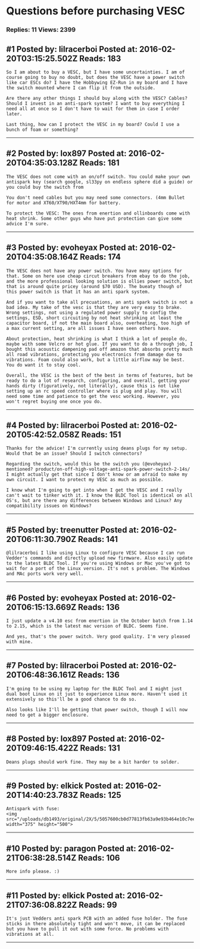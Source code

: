 # Questions before purchasing VESC

### Replies: 11 Views: 2399

## \#1 Posted by: lilracerboi Posted at: 2016-02-20T03:15:25.502Z Reads: 183

```
So I am about to buy a VESC, but I have some uncertainties. I am of course going to buy no doubt, but does the VESC have a power switch like car ESCs do? I have the Hobbywing EZ-Run in my board and I have the switch mounted where I can flip it from the outside.

Are there any other things I should buy along with the VESC? Cables? Should I invest in an anti-spark system? I want to buy everything I need all at once so I don't have to wait for them in case I order later.

Last thing, how can I protect the VESC in my board? Could I use a bunch of foam or something?
```

---
## \#2 Posted by: lox897 Posted at: 2016-02-20T04:35:03.128Z Reads: 181

```
The VESC does not come with an on/off switch. You could make your own antispark key (search google, sl33py on endless sphere did a guide) or you could buy the switch from 

You don't need cables but you may need some connectors. (4mm Bullet for motor and XT60/XT90/HXT4mm for battery.

To protect the VESC: The ones from enertion and ollinboards come with heat shrink. Some other guys who have put protection can give some advice I'm sure.
```

---
## \#3 Posted by: evoheyax Posted at: 2016-02-20T04:35:08.164Z Reads: 174

```
The VESC does not have any power switch. You have many options for that. Some on here use cheap circut breakers from ebay to do the job, and the more professional looking solution is ollies power switch, but that is around quite pricey (around $70 USD). The bueaty though of this power switch is that it has an anti spark system.

And if you want to take all precuations, an anti spark switch is not a bad idea. My take of the vesc is that they are very easy to brake. Wrong settings, not using a regulated power supply to config the settings, ESD, short circuiting by not heat shrinking at least the capacitor board, if not the main board also, overheating, too high of a max current setting, are all issues I have seen others have.

About protection, heat shrinking is what I think a lot of people do, maybe with some Velcro or hot glue. If you want to do a through job, I bought this acoustic dampening pad off amazon that absorbs pretty much all road vibrations, protecting you electronics from damage due to vibrations. Foam could also work, but a little airflow may be best. You do want it to stay cool.

Overall, the VESC is the best of the best in terms of features, but be ready to do a lot of research, configuring, and overall, getting your hands dirty (figuratively, not literally), cause this is not like setting up an rc speed controller where is plug and play. You will need some time and patience to get the vesc working. However, you won't regret buying one once you do.
```

---
## \#4 Posted by: lilracerboi Posted at: 2016-02-20T05:42:52.058Z Reads: 151

```
Thanks for the advice! I'm currently using deans plugs for my setup. Would that be an issue? Should I switch connectors?

Regarding the switch, would this be the switch you (@evoheyax) mentioned? product/on-off-high-voltage-anti-spark-power-switch-2-14s/ 
I might actually get that since I don't know or am afraid to make my own circuit. I want to protect my VESC as much as possible.

I know what I'm going to get into when I get the VESC and I really can't wait to tinker with it. I know the BLDC Tool is identical on all OS's, but are there any differences between Windows and Linux? Any compatibility issues on Windows?
```

---
## \#5 Posted by: treenutter Posted at: 2016-02-20T06:11:30.790Z Reads: 141

```
@lilracerboi I like using Linux to configure VESC because I can run Vedder's commands and directly upload new firmware. Also easily update to the latest BLDC Tool. If you're using Windows or Mac you've got to wait for a port of the Linux version. It's not s problem. The Windows and MAc ports work very well.
```

---
## \#6 Posted by: evoheyax Posted at: 2016-02-20T06:15:13.669Z Reads: 136

```
I just update a v4.10 esc from enertion in the October batch from 1.14 to 2.15, which is the latest mac version of BLDC. Seems fine.

And yes, that's the power switch. Very good quality. I'm very pleased with mine.
```

---
## \#7 Posted by: lilracerboi Posted at: 2016-02-20T06:48:36.161Z Reads: 136

```
I'm going to be using my laptop for the BLDC Tool and I might just dual boot Linux on it just to experience Linux more. Haven't used it extensively so this'll be a good chance to do so.

Also looks like I'll be getting that power switch, though I will now need to get a bigger enclosure.
```

---
## \#8 Posted by: lox897 Posted at: 2016-02-20T09:46:15.422Z Reads: 131

```
Deans plugs should work fine. They may be a bit harder to solder.
```

---
## \#9 Posted by: elkick Posted at: 2016-02-20T14:40:23.783Z Reads: 125

```
Antispark with fuse:
<img src="/uploads/db1493/original/2X/5/5057600cb0d77813fb63a9e93b464e10c7eeecc6.jpeg" width="375" height="500">
```

---
## \#10 Posted by: paragon Posted at: 2016-02-21T06:38:28.514Z Reads: 106

```
More info please. :)
```

---
## \#11 Posted by: elkick Posted at: 2016-02-21T07:36:08.822Z Reads: 99

```
It's just Vedders anti spark PCB with an added fuse holder. The fuse sticks in there absolutely tight and won't move, it can be replaced but you have to pull it out with some force. No problems with vibrations at all.
```

---
